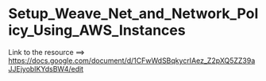 # Setup_Weave_Net_and_Network_Policy_Using_AWS_Instances


Link to the resource ==>  https://docs.google.com/document/d/1CFwWdSBqkycrIAez_Z2pXQ5ZZ39aJJEjyobIKYdsBW4/edit
